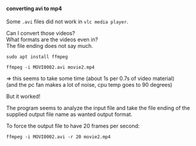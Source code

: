 #### converting avi to mp4

Some `.avi` files did not work in `vlc media player`.

Can I convert those videos?\
What formats are the videos even in?\
The file ending does not say much.

```
sudo apt install ffmpeg
```

```
ffmpeg -i MOVI0002.avi movie2.mp4
```
=> this seems to take some time (about 1s per 0.7s of video material)\
(and the pc fan makes a lot of noise, cpu temp goes to 90 degrees)

But it worked!

The program seems to analyze the input file and take the file ending of the supplied output file name as wanted output format.

To force the output file to have 20 frames per second:
```
ffmpeg -i MOVI0002.avi -r 20 movie2.mp4
```
